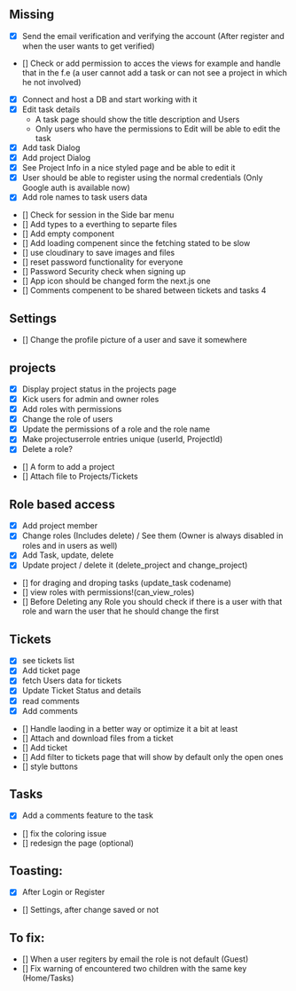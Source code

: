 
## Missing
- [x] Send the email verification and verifying the account (After register and when the user wants to get verified)
- [] Check or add permission to acces the views for example and handle that in the f.e (a user cannot add a task or can not see a project in which he not involved)
- [x] Connect and host a DB and start working with it
- [x] Edit task details
    * A task page should show the title description and Users
    * Only users who have the permissions to Edit will be able to edit the task
- [x] Add task Dialog
- [x] Add project Dialog
- [x] See Project Info in a nice styled page and be able to edit it
- [x] User should be able to register using the normal credentials (Only Google auth is available now)
- [x] Add role names to task users data 
- [] Check for session in the Side bar menu
- [] Add types to a everthing to separte files
- [] Add empty component
- [] Add loading compenent since the fetching stated to be slow
- [] use cloudinary to save images and files
- [] reset password functionality for everyone
- [] Password Security check when signing up
- [] App icon should be changed form the next.js one
- [] Comments compenent to be shared between tickets and tasks 4

## Settings
- [] Change the profile picture of a user and save it somewhere

## projects
- [x] Display project status in the projects page
- [x] Kick users for admin and owner roles
- [x] Add roles with permissions
- [x] Change the role of users
- [x] Update the permissions of a role and the role name
- [x] Make projectuserrole entries unique (userId, ProjectId)
- [x] Delete a role?
- [] A form to add a project
- [] Attach file to Projects/Tickets



## Role based access
- [x] Add project member
- [x] Change roles (Includes delete) / See them (Owner is always disabled in roles and in users as well)
- [x] Add Task, update, delete
- [x] Update project / delete it (delete_project and change_project)
- [] for draging and droping tasks (update_task codename)
- [] view roles with permissions!(can_view_roles)
- [] Before Deleting any Role you should check if there is a user with that role and warn the user that he should change the first

## Tickets
- [X] see tickets list
- [x] Add ticket page
- [x] fetch Users data for tickets
- [x] Update Ticket Status and details
- [x] read comments
- [x] Add comments
- [] Handle laoding in a better way or optimize it a bit at least
- [] Attach and download files from a ticket
- [] Add ticket
- [] Add filter to tickets page that will show by default only the open ones
- [] style buttons

## Tasks
- [x] Add a comments feature to the task
- [] fix the coloring issue
- [] redesign the page (optional)


## Toasting:
- [x] After Login or Register
- [] Settings, after change saved or not

## To fix:
- [] When a user regiters by email the role is not default (Guest)
- [] Fix warning of encountered two children with the same key (Home/Tasks)

